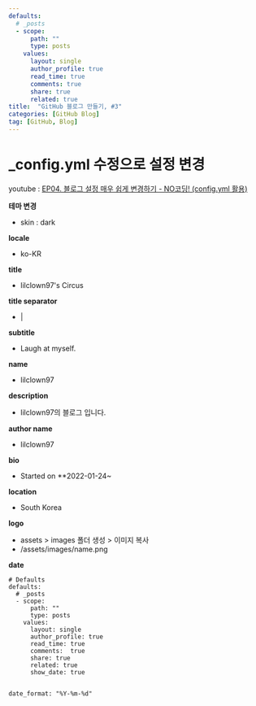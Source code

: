 ```yaml
---
defaults:
  # _posts 
  - scope:
      path: ""
      type: posts
    values:
      layout: single
      author_profile: true
      read_time: true
      comments: true
      share: true
      related: true
title:  "GitHub 블로그 만들기, #3"
categories: [GitHub Blog]
tag: [GitHub, Blog]
---
```




# _config.yml 수정으로 설정 변경


youtube : [EP04. 블로그 설정 매우 쉽게 변경하기 - NO코딩! (config.yml 활용)](https://youtu.be/c-h3XcDjHtQ)


**테마 변경**

- skin : dark



**locale**

- ko-KR



**title**

- lilclown97's Circus



**title separator**

- |



**subtitle**

- Laugh at myself.



**name**

- lilclown97



**description**

- lilclown97의 블로그 입니다.



**author name**

- lilclown97



**bio**

- Started on **2022-01-24~



**location**

- South Korea



**logo**

- assets > images 폴더 생성 > 이미지 복사
- /assets/images/name.png



**date**

```
# Defaults
defaults:
  # _posts
  - scope:
      path: ""
      type: posts
    values:
      layout: single
      author_profile: true
      read_time: true
      comments:  true
      share: true
      related: true
      show_date: true


date_format: "%Y-%m-%d"
```

